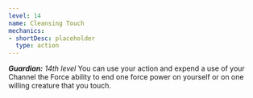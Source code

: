 ```yaml
---
level: 14
name: Cleansing Touch
mechanics:
- shortDesc: placeholder
  type: action
---
```

_**Guardian:** 14th level_
You can use your action and expend a use of your Channel the Force ability to end one force power on yourself or on one willing creature that you touch.